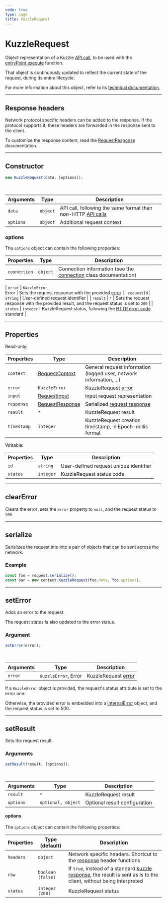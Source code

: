 ```yaml
---
code: true
type: page
title: KuzzleRequest
---
```


# KuzzleRequest



Object representation of a Kuzzle [API call](/core/2/api/payloads/request), to be used with the [entryPoint.execute](/core/2/guides/write-protocols/entrypoint/execute) function.

That object is continuously updated to reflect the current state of the request, during its entire lifecycle.

For more information about this object, refer to its [technical documentation](https://github.com/kuzzleio/kuzzle-common-objects/blob/master/README.md#request).

---

## Response headers

Network protocol specific headers can be added to the response. If the protocol supports it, these headers are forwarded in the response sent to the client.

To customize the response content, read the [RequestResponse](https://github.com/kuzzleio/kuzzle-common-objects#requestresponse) documentation.

---

## Constructor

```js
new KuzzleRequest(data, [options]);
```

<br/>

| Arguments | Type     | Description                                                                                 |
|-----------|----------|---------------------------------------------------------------------------------------------|
| `data`    | `object` | API call, following the same format than non-HTTP [API calls](/core/2/api/payloads/request) |
| `options` | `object` | Additional request context                                                                  |

### options

The `options` object can contain the following properties:

| Properties   | Type     | Description                                                                                                                                                                                |
|--------------|----------|--------------------------------------------------------------------------------------------------------------------------------------------------------------------------------------------|
| `connection` | `object` | Connection information (see the <a href=https://github.com/kuzzleio/kuzzle-common-objects/blob/master/README.md#requestcontextconnection-object-format>connection</a> class documentation) |

| `error`        | `KuzzleError`,<br/>Error | Sets the request response with the provided [error](/core/2/guides/write-protocols/context/errors)                                                                                                                                                                          |
| `requestId`    | `string`                                                              | User-defined request identifier                                                                                                                                                                                            |
| `result`       | `*`                                                                  | Sets the request response with the provided result, and the request status is set to `200`                                                                                                                                 |
| `status`       | `integer`                                                             | KuzzleRequest status, following the [HTTP error code](https://en.wikipedia.org/wiki/List_of_HTTP_status_codes) standard                                                                                                          |

---

## Properties

Read-only:

| Properties  | Type                                                                                                           | Description                                                          |
|-------------|----------------------------------------------------------------------------------------------------------------|----------------------------------------------------------------------|
| `context`   | [RequestContext](https://github.com/kuzzleio/kuzzle-common-objects/blob/master/README.md#modelsrequestcontext) | General request information (logged user, network information, ...)  |
| `error`     | `KuzzleError`                                                                                                  | KuzzleRequest [error](/core/2/guides/write-protocols/context/errors) |
| `input`     | [RequestInput](https://github.com/kuzzleio/kuzzle-common-objects/blob/master/README.md#modelsrequestinput)     | Input request representation                                         |
| `response`  | [RequestResponse](https://github.com/kuzzleio/kuzzle-common-objects#requestresponse)                           | Serialized [request response](/core/2/api/payloads/response)         |
| `result`    | `*`                                                                                                            | KuzzleRequest result                                                 |
| `timestamp` | `integer`                                                                                                      | KuzzleRequest creation timestamp, in Epoch-millis format             |

Writable:

| Properties | Type      | Description                            |
|------------|-----------|----------------------------------------|
| `id`       | `string`  | User-defined request unique identifier |
| `status`   | `integer` | KuzzleRequest status code              |

---

## clearError



Clears the error: sets the `error` property to `null`, and the request status to `200`.

---

## serialize



Serializes the request into into a pair of objects that can be sent across the network.

### Example

```js
const foo = request.serialize();
const bar = new context.KuzzleRequest(foo.data, foo.options);
```

---

## setError



Adds an error to the request.

The request status is also updated to the error status.

### Argument

```js
setError(error);
```

<br/>

| Arguments | Type                 | Description                                                          |
|-----------|----------------------|----------------------------------------------------------------------|
| `error`   | `KuzzleError`, Error | KuzzleRequest [error](/core/2/guides/write-protocols/context/errors) |

If a `KuzzleError` object is provided, the request's status attribute is set to the error one.

Otherwise, the provided error is embedded into a [InternalError](/core/2/guides/write-protocols/context/errors#internalerror) object, and the request status is set to 500.

---

## setResult



Sets the request result.

### Arguments

```js
setResult(result, [options]);
```

<br/>

| Arguments | Type               | Description                   |
|-----------|--------------------|-------------------------------|
| `result`  | `*`                | KuzzleRequest result          |
| `options` | `optional, object` | Optional result configuration |

#### options

The `options` object can contain the following properties:

| Properties | Type (default)    | Description                                                                                                                                          |
|------------|-------------------|------------------------------------------------------------------------------------------------------------------------------------------------------|
| `headers`  | `object`          | Network specific headers. Shortcut to the [response](https://github.com/kuzzleio/kuzzle-common-objects#requestresponse) header functions             |
| `raw`      | `boolean (false)` | If `true`, instead of a standard [kuzzle response](/core/2/api/payloads/response), the result is sent as is to the client, without being interpreted |
| `status`   | `integer (200)`   | KuzzleRequest status                                                                                                                                 |

